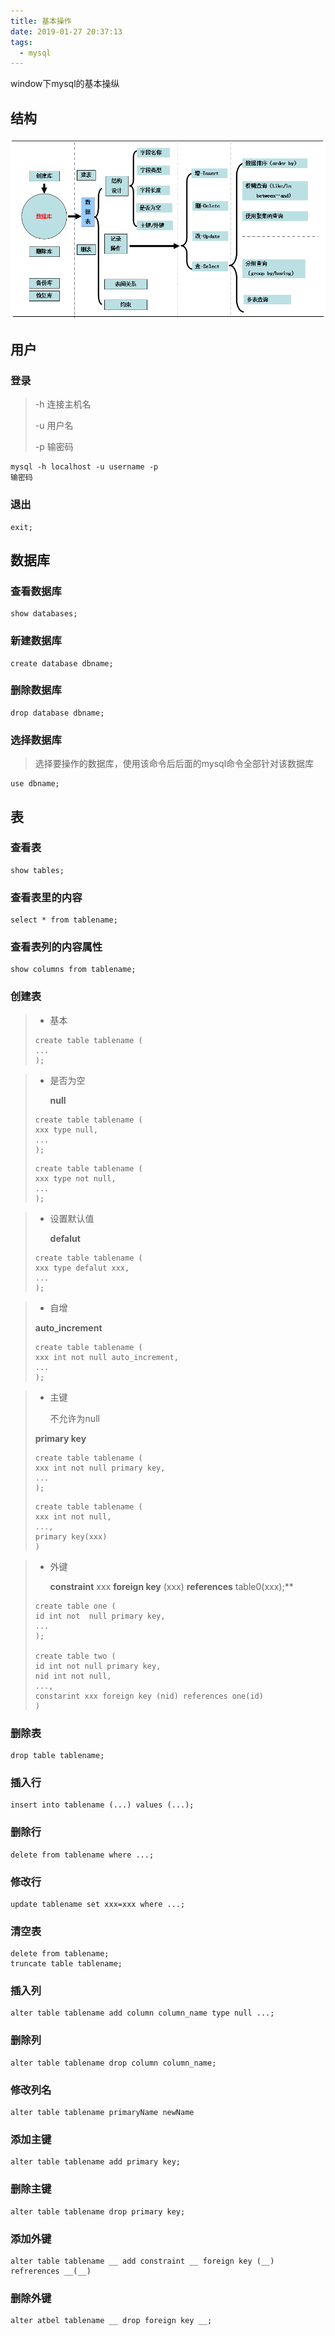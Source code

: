 ```yaml
---
title: 基本操作
date: 2019-01-27 20:37:13
tags: 
  - mysql
---
```


window下mysql的基本操纵

<!--more-->

## 结构

![](/css/md-img/mysql_db.png)

## 用户

### 登录

>-h 连接主机名
>
>-u 用户名
>
>-p 输密码

````````````mysql
mysql -h localhost -u username -p
输密码
````````````

### 退出

``````mysql
exit;
``````

## 数据库

### 查看数据库

```mysql
show databases;
```

### 新建数据库

```````mysql
create database dbname;
```````

### 删除数据库

`````mysql
drop database dbname;
`````

### 选择数据库

> 选择要操作的数据库，使用该命令后后面的mysql命令全部针对该数据库

````mysql
use dbname;
````

## 表

### 查看表

````mysql
show tables;
````

### 查看表里的内容

```````mysql
select * from tablename;
```````

### 查看表列的内容属性

`````mysql
show columns from tablename;
`````

### 创建表

> - 基本
>
> ```````mysql
> create table tablename (
> ...
> );
> ```````

> - 是否为空
>
>   **null**
>
> ````mysql
> create table tablename (
> xxx type null,
> ...
> );
> ````
>
> ```mysql
> create table tablename (
> xxx type not null,
> ...
> );
> ```

> - 设置默认值
>
>   **defalut**
>
> ````mysql
> create table tablename (
> xxx type defalut xxx,
> ...
> );
> ````

> - 自增
>
> **auto_increment**
>
> ``````mysql
> create table tablename (
> xxx int not null auto_increment,
> ...
> );
> ``````

> - 主键
>
>   不允许为null
>
> **primary key**
>
> ```````mysql
> create table tablename (
> xxx int not null primary key,
> ...
> );
> ```````
>
> ```````mysql
> create table tablename (
> xxx int not null,
> ...,
> primary key(xxx)
> )
> ```````

> - 外键
>
>   **constraint** xxx **foreign key** (xxx) **references** table0(xxx);**
>
> ```````mysql
> create table one (
> id int not  null primary key,
> ...
> );
> 
> create table two (
> id int not null primary key,
> nid int not null,
> ...,
> constarint xxx foreign key (nid) references one(id) 
> )
> ```````
>
> 

### 删除表

````mysql
drop table tablename;
````

### 插入行

```````mysql
insert into tablename (...) values (...);
```````
### 删除行

`````mysql
delete from tablename where ...;
`````

### 修改行

```````mysql
update tablename set xxx=xxx where ...;
```````

### 清空表

```mysql
delete from tablename;
truncate table tablename;
```

### 插入列

`````````mysql
alter table tablename add column column_name type null ...;
`````````

### 删除列

``````mysql
alter table tablename drop column column_name;
``````

### 修改列名

```````````mysql
alter table tablename primaryName newName
```````````
### 添加主键

````````mysql
alter table tablename add primary key;
````````

### 删除主键

```````mysql
alter table tablename drop primary key;
```````

### 添加外键

````````mysql
alter table tablename __ add constraint __ foreign key (__) refrerences __(__)
````````

### 删除外键

`````mysql
alter atbel tablename __ drop foreign key __;
`````





